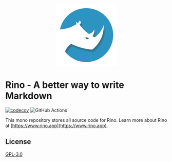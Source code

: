 <div align="center"><a href="https://rino.app"><img src="https://raw.githubusercontent.com/ocavue/rino/d97fbe26dc79764802e68b045e3a6648faa35228/assets/share/img/icons/android-chrome-512x512.png" alt="Logo" height="192" width="192"></a></div>

# Rino - A better way to write Markdown

[![codecov](https://codecov.io/gh/ocavue/rino/branch/master/graph/badge.svg)](https://codecov.io/gh/ocavue/rino)
![GitHub Actions](https://github.com/ocavue/rino/workflows/GitHub%20Actions/badge.svg)


This mono repository stores all source code for Rino. Learn more about Rino at [https://www.rino.app](https://www.rino.app).

## License

[GPL-3.0](https://github.com/ocavue/rino/blob/master/LICENSE)

